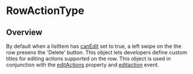 # RowActionType

<ProxySummary/>

## Overview

By default when a listItem has [canEdit](Titanium.UI.ListItem.canEdit) set to true, a left swipe on the the row presens the 'Delete' button.
This object lets developers define custom titles for editing actions supported on the row. 
This object is used in conjunction with the [editActions](Titanium.UI.ListItem.editActions) property and 
[editaction](Titanium.UI.ListView.editaction) event.

<ApiDocs/>
